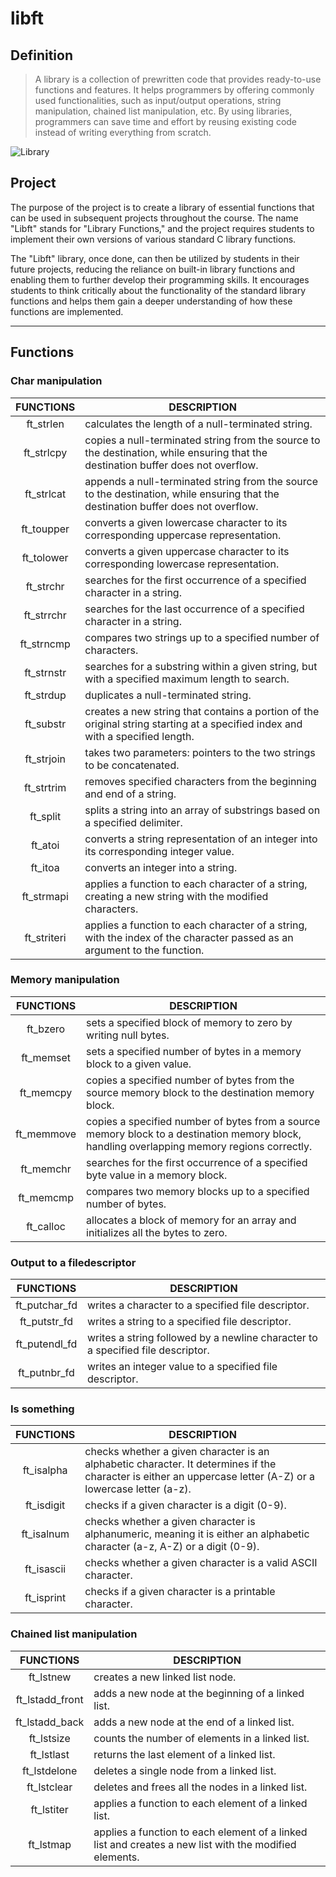 # libft

## Definition
> A library is a collection of prewritten code that provides ready-to-use functions and features. It helps programmers by offering commonly used functionalities, such as input/output operations, string manipulation, chained list manipulation, etc. By using libraries, programmers can save time and effort by reusing existing code instead of writing everything from scratch.

![Library](https://github.com/hanmpark/libft/blob/master/Library.jpeg)

## Project
The purpose of the project is to create a library of essential functions that can be used in subsequent projects throughout the course. The name "Libft" stands for "Library Functions," and the project requires students to implement their own versions of various standard C library functions.

The "Libft" library, once done, can then be utilized by students in their future projects, reducing the reliance on built-in library functions and enabling them to further develop their programming skills. It encourages students to think critically about the functionality of the standard library functions and helps them gain a deeper understanding of how these functions are implemented.

***
## Functions
### Char manipulation
| FUNCTIONS | DESCRIPTION |
| :-: | --- |
| ft_strlen | calculates the length of a null-terminated string. |
| ft_strlcpy | copies a null-terminated string from the source to the destination, while ensuring that the destination buffer does not overflow. |
| ft_strlcat | appends a null-terminated string from the source to the destination, while ensuring that the destination buffer does not overflow. |
| ft_toupper | converts a given lowercase character to its corresponding uppercase representation. |
| ft_tolower | converts a given uppercase character to its corresponding lowercase representation. |
| ft_strchr | searches for the first occurrence of a specified character in a string. |
| ft_strrchr | searches for the last occurrence of a specified character in a string. |
| ft_strncmp | compares two strings up to a specified number of characters. |
| ft_strnstr | searches for a substring within a given string, but with a specified maximum length to search. |
| ft_strdup | duplicates a null-terminated string. |
| ft_substr | creates a new string that contains a portion of the original string starting at a specified index and with a specified length. |
| ft_strjoin | takes two parameters: pointers to the two strings to be concatenated. |
| ft_strtrim | removes specified characters from the beginning and end of a string. |
| ft_split | splits a string into an array of substrings based on a specified delimiter. |
| ft_atoi | converts a string representation of an integer into its corresponding integer value. |
| ft_itoa | converts an integer into a string. |
| ft_strmapi | applies a function to each character of a string, creating a new string with the modified characters. |
| ft_striteri | applies a function to each character of a string, with the index of the character passed as an argument to the function. |

### Memory manipulation
| FUNCTIONS | DESCRIPTION |
| :-: | --- |
| ft_bzero | sets a specified block of memory to zero by writing null bytes. |
| ft_memset | sets a specified number of bytes in a memory block to a given value. |
| ft_memcpy | copies a specified number of bytes from the source memory block to the destination memory block. |
| ft_memmove | copies a specified number of bytes from a source memory block to a destination memory block, handling overlapping memory regions correctly. |
| ft_memchr | searches for the first occurrence of a specified byte value in a memory block. |
| ft_memcmp | compares two memory blocks up to a specified number of bytes. |
| ft_calloc | allocates a block of memory for an array and initializes all the bytes to zero. |

### Output to a filedescriptor
| FUNCTIONS | DESCRIPTION |
| :-: | --- |
| ft_putchar_fd | writes a character to a specified file descriptor. |
| ft_putstr_fd | writes a string to a specified file descriptor. |
| ft_putendl_fd | writes a string followed by a newline character to a specified file descriptor. |
| ft_putnbr_fd | writes an integer value to a specified file descriptor. |

### Is something
| FUNCTIONS | DESCRIPTION |
| :-: | --- |
| ft_isalpha | checks whether a given character is an alphabetic character. It determines if the character is either an uppercase letter (A-Z) or a lowercase letter (a-z). |
| ft_isdigit | checks if a given character is a digit (0-9). |
| ft_isalnum | checks whether a given character is alphanumeric, meaning it is either an alphabetic character (a-z, A-Z) or a digit (0-9). |
| ft_isascii | checks whether a given character is a valid ASCII character. |
| ft_isprint | checks if a given character is a printable character. |

### Chained list manipulation
| FUNCTIONS | DESCRIPTION |
| :-: | --- |
| ft_lstnew | creates a new linked list node. |
| ft_lstadd_front | adds a new node at the beginning of a linked list. |
| ft_lstadd_back | adds a new node at the end of a linked list. |
| ft_lstsize | counts the number of elements in a linked list. |
| ft_lstlast | returns the last element of a linked list. |
| ft_lstdelone | deletes a single node from a linked list. |
| ft_lstclear | deletes and frees all the nodes in a linked list. |
| ft_lstiter | applies a function to each element of a linked list. |
| ft_lstmap | applies a function to each element of a linked list and creates a new list with the modified elements. |
